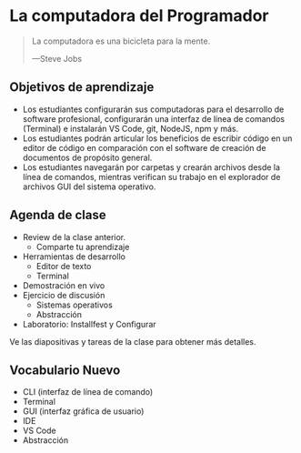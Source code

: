 # La computadora del Programador

> La computadora es una bicicleta para la mente.
>
> —Steve Jobs

## Objetivos de aprendizaje

- Los estudiantes configurarán sus computadoras para el desarrollo de software profesional, configurarán una interfaz de línea de comandos (Terminal) e instalarán VS Code, git, NodeJS, npm y más.
- Los estudiantes podrán articular los beneficios de escribir código en un editor de código en comparación con el software de creación de documentos de propósito general.
- Los estudiantes navegarán por carpetas y crearán archivos desde la línea de comandos, mientras verifican su trabajo en el explorador de archivos GUI del sistema operativo.

## Agenda de clase

- Review de la clase anterior.
   - Comparte tu aprendizaje
- Herramientas de desarrollo
   - Editor de texto
   - Terminal
- Demostración en vivo
- Ejercicio de discusión
   - Sistemas operativos
   - Abstracción
- Laboratorio: Installfest y Configurar

Ve las diapositivas y tareas de la clase para obtener más detalles.

## Vocabulario Nuevo

- CLI (interfaz de línea de comando)
- Terminal
- GUI (interfaz gráfica de usuario)
- IDE
- VS Code
- Abstracción